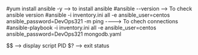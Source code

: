 #yum install ansible -y --> to install ansible
#ansible --version --> To check ansible version
#ansible -i inventory.ini all -e ansible_user=centos ansible_password=DevOps321 -m ping ----> To chech connections
#ansible-playbook -i inventory.ini all -e ansible_user=centos ansible_password=DevOps321 mongodb.yaml

$$ --> display script PID
$? --> exit status


